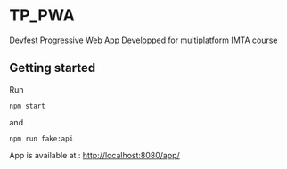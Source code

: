 # TP_PWA

Devfest Progressive Web App
Developped for multiplatform IMTA course

## Getting started

Run

```
npm start
``` 

and

```
npm run fake:api
```

App is available at : [http://localhost:8080/app/](http://localhost:8080/app/)